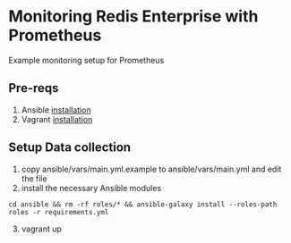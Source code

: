 # Monitoring Redis Enterprise with Prometheus

Example monitoring setup for Prometheus

## Pre-reqs
1. Ansible [installation](https://docs.ansible.com/ansible/latest/installation_guide/intro_installation.html)
2. Vagrant [installation](https://www.vagrantup.com/downloads.html)

## Setup Data collection

1. copy ansible/vars/main.yml.example to ansible/vars/main.yml and edit the file
2. install the necessary Ansible modules
```
cd ansible && rm -rf roles/* && ansible-galaxy install --roles-path roles -r requirements.yml
```
3. vagrant up
